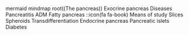 mermaid
mindmap
  root((The pancreas))
    Exocrine pancreas
      Diseases
        Pancreatitis
        ADM
        Fatty pancreas
      ::icon(fa fa-book)
      Means of study
        Slices
        Spheroids
            Transdifferentiation
    Endocrine pancreas
      Pancreatic islets
      Diabetes
      
